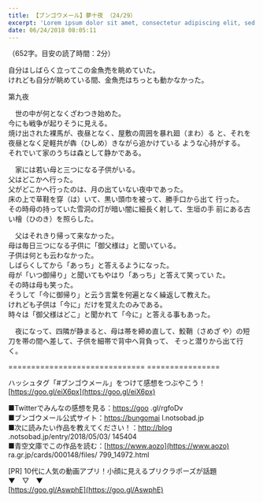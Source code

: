 ```yaml
---
title: 【ブンゴウメール】夢十夜 （24/29）
excerpt: 'Lorem ipsum dolor sit amet, consectetur adipiscing elit, sed do eiusmod tempor incididunt ut labore et dolore magna aliqua. Praesent elementum facilisis leo vel fringilla est ullamcorper eget. At imperdiet dui accumsan sit amet nulla facilisi morbi tempus.'
date: 06/24/2018 08:05:11
---
```


（652字。目安の読了時間：2分）

  
自分はしばらく立ってこの金魚売を眺めていた。  
けれども自分が眺めている間、金魚売はちっとも動かなかった。

第九夜

  
　世の中が何となくざわつき始めた。  
今にも戦争が起りそうに見える。  
焼け出された裸馬が、夜昼となく、屋敷の周囲を暴れ廻（まわ）る と、それを夜昼となく足軽共が犇（ひしめ）きながら追かけている ような心持がする。  
それでいて家のうちは森として静かである。

  
　家には若い母と三つになる子供がいる。  
父はどこかへ行った。  
父がどこかへ行ったのは、月の出ていない夜中であった。  
床の上で草鞋を穿（は）いて、黒い頭巾を被って、勝手口から出て 行った。  
その時母の持っていた雪洞の灯が暗い闇に細長く射して、生垣の手 前にある古い檜（ひのき）を照らした。

  
　父はそれきり帰って来なかった。  
母は毎日三つになる子供に「御父様は」と聞いている。  
子供は何とも云わなかった。  
しばらくしてから「あっち」と答えるようになった。  
母が「いつ御帰り」と聞いてもやはり「あっち」と答えて笑ってい た。  
その時は母も笑った。  
そうして「今に御帰り」と云う言葉を何遍となく繰返して教えた。  
けれども子供は「今に」だけを覚えたのみである。  
時々は「御父様はどこ」と聞かれて「今に」と答える事もあった。

  
　夜になって、四隣が静まると、母は帯を締め直して、鮫鞘（さめざ や）の短刀を帯の間へ差して、子供を細帯で背中へ背負って、 そっと潜りから出て行く。

\============================== ================

ハッシュタグ「#ブンゴウメール」をつけて感想をつぶやこう！ [https://goo.gl/eiX6px](https://goo.gl/eiX6px)

■Twitterでみんなの感想を見る：[https://goo](https://goo) .gl/rgfoDv  
■ブンゴウメール公式サイト：[https://bungomai](https://bungomai) l.notsobad.jp  
■次に読みたい作品を教えてください！：[http://blog](http://blog) .notsobad.jp/entry/2018/05/03/ 145404  
■青空文庫でこの作品を読む：[https://www.aozo](https://www.aozo) ra.gr.jp/cards/000148/files/ 799\_14972.html

\[PR\] 10代に人気の動画アプリ！小顔に見えるプリクラポーズが話題  
▼　▽　▼  
[https://goo.gl/AswphE](https://goo.gl/AswphE)